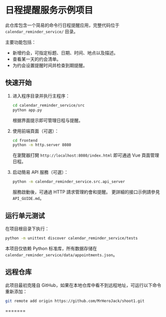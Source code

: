 # 日程提醒服务示例项目

此仓库包含一个简易的命令行日程提醒应用，完整代码位于 `calendar_reminder_service/` 目录。

主要功能包括：

* 新增约会，可指定标题、日期、时间、地点以及描述。
* 查看某一天的约会清单。
* 为约会设置提醒时间并检查到期提醒。

## 快速开始

1. 进入程序目录并执行主程序：
   ```bash
   cd calendar_reminder_service/src
   python app.py
   ```
   根据界面提示即可管理日程与提醒。
3. 使用前端頁面（可選）：
   ```bash
   cd frontend
   python -m http.server 8080
   ```
   在瀏覽器打開 `http://localhost:8080/index.html` 即可通過 Vue 頁面管理日程。

   
2. 启动簡易 API 服務（可選）：
   ```bash
   python -m calendar_reminder_service.src.api_server
   ```
   服務啟動後，可通過 HTTP 請求管理約會和提醒。
   更詳細的接口示例請參見 `API_GUIDE.md`。
## 运行单元测试

在项目根目录下执行：
```bash
python -m unittest discover calendar_reminder_service/tests
```

本项目仅依赖 Python 标准库，所有数据存储在 `calendar_reminder_service/data/appointments.json`。

## 远程仓库

此项目最初克隆自 GitHub，如果在本地仓库中看不到远程地址，可运行以下命令重新添加：

```bash
git remote add origin https://github.com/MrHeroJack/shoot1.git
```
=======
